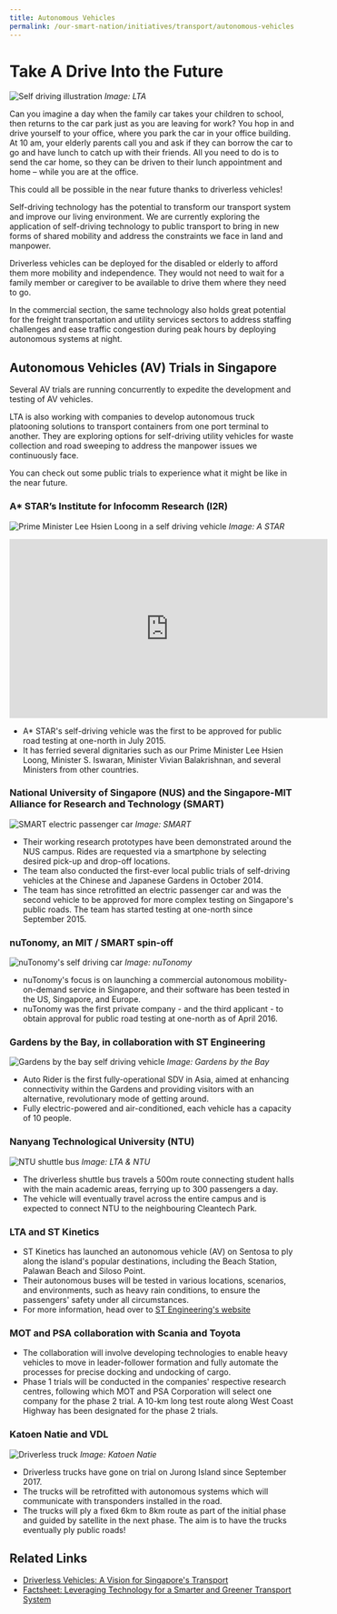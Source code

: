 ```yaml
---
title: Autonomous Vehicles
permalink: /our-smart-nation/initiatives/transport/autonomous-vehicles
---
```


# Take A Drive Into the Future 

![Self driving illustration](/images/our-smart-nation/Initiatives/self-driving-vehicle-lta.jpg)
*Image: LTA*

Can you imagine a day when the family car takes your children to school, then returns to the car park just as you are leaving for work? You hop in and drive yourself to your office, where you park the car in your office building. At 10 am, your elderly parents call you and ask if they can borrow the car to go and have lunch to catch up with their friends. All you need to do is to send the car home, so they can be driven to their lunch appointment and home – while you are at the office. 

This could all be possible in the near future thanks to driverless vehicles!

Self-driving technology has the potential to transform our transport system and improve our living environment. We are currently exploring the application of self-driving technology to public transport to bring in new forms of shared mobility and address the constraints we face in land and manpower. 

Driverless vehicles can be deployed for the disabled or elderly to afford them more mobility and independence. They would not need to wait for a family member or caregiver to be available to drive them where they need to go. 

In the commercial section, the same technology also holds great potential for the freight transportation and utility services sectors to address staffing challenges and ease traffic congestion during peak hours by deploying autonomous systems at night.

## Autonomous Vehicles (AV) Trials in Singapore

Several AV trials are running concurrently to expedite the development and testing of AV vehicles.  

LTA is also working with companies to develop autonomous truck platooning solutions to transport containers from one port terminal to another. They are exploring options for self-driving utility vehicles for waste collection and road sweeping to address the manpower issues we continuously face.

You can check out some public trials to experience what it might be like in the near future. 
 
### A* STAR’s Institute for Infocomm Research (I2R)

![Prime Minister Lee Hsien Loong in a self driving vehicle](/images/our-smart-nation/Initiatives/smart-nation-pm-sdv.jpg)
*Image: A STAR*
  
<iframe width="560" height="315" src="https://www.youtube.com/embed/cUDgTRxP4ks" frameborder="0" allow="accelerometer; autoplay; clipboard-write; encrypted-media; gyroscope; picture-in-picture" allowfullscreen></iframe>

-	A* STAR's self-driving vehicle was the first to be approved for public road testing at one-north in July 2015.
-	It has ferried several dignitaries such as our Prime Minister Lee Hsien Loong, Minister S. Iswaran, Minister Vivian Balakrishnan, and several Ministers from other countries.

### National University of Singapore (NUS) and the Singapore-MIT Alliance for Research and Technology (SMART)

![SMART electric passenger car](/images/our-smart-nation/Initiatives/SMART-SDV-r.jpg)
*Image: SMART*

-	Their working research prototypes have been demonstrated around the NUS campus. Rides are requested via a smartphone by selecting desired pick-up and drop-off locations.
-	The team also conducted the first-ever local public trials of self-driving vehicles at the Chinese and Japanese Gardens in October 2014.
-	The team has since retrofitted an electric passenger car and was the second vehicle to be approved for more complex testing on Singapore's public roads. The team has started testing at one-north since September 2015.

### nuTonomy, an MIT / SMART spin-off

![nuTonomy's self driving car](/images/our-smart-nation/Initiatives/nuTonomy.jpg)
*Image: nuTonomy*

- nuTonomy's focus is on launching a commercial autonomous mobility-on-demand service in Singapore, and their software has been tested in the US, Singapore, and Europe.
- nuTonomy was the first private company - and the third applicant - to obtain approval for public road testing at one-north as of April 2016.

### Gardens by the Bay, in collaboration with ST Engineering

![Gardens by the bay self driving vehicle](/images/our-smart-nation/Initiatives/sdv-garden-by-the-bay.jpg)
*Image: Gardens by the Bay*

- Auto Rider is the first fully-operational SDV in Asia, aimed at enhancing connectivity within the Gardens and providing visitors with an alternative, revolutionary mode of getting around.
- Fully electric-powered and air-conditioned, each vehicle has a capacity of 10 people.

### Nanyang Technological University (NTU)

![NTU shuttle bus](/images/our-smart-nation/Initiatives/ntu-shuttle-bus.jpeg)
*Image: LTA & NTU*

- The driverless shuttle bus travels a 500m route connecting student halls with the main academic areas, ferrying up to 300 passengers a day.
- The vehicle will eventually travel across the entire campus and is expected to connect NTU to the neighbouring Cleantech Park.

### LTA and ST Kinetics

- ST Kinetics has launched an autonomous vehicle (AV) on Sentosa to ply along the island's popular destinations, including the Beach Station, Palawan Beach and Siloso Point. 
- Their autonomous buses will be tested in various locations, scenarios, and environments, such as heavy rain conditions, to ensure the passengers' safety under all circumstances. 
- For more information, head over to <a href="https://www.stengg.com/en/innovation/driving-into-the-future-with-autonomous-buses/" target="_blank">ST Engineering's website</a>

### MOT and PSA collaboration with Scania and Toyota

-	The collaboration will involve developing technologies to enable heavy vehicles to move in leader-follower formation and fully automate the processes for precise docking and undocking of cargo.
- Phase 1 trials will be conducted in the companies' respective research centres, following which MOT and PSA Corporation will select one company for the phase 2 trial. A 10-km long test route along West Coast Highway has been designated for the phase 2 trials.
 
### Katoen Natie and VDL

![Driverless truck](/images/our-smart-nation/Initiatives/driverless-truck-r.jpg)
*Image: Katoen Natie*


-	Driverless trucks have gone on trial on Jurong Island since September 2017.
- The trucks will be retrofitted with autonomous systems which will communicate with transponders installed in the road. 
- The trucks will ply a fixed 6km to 8km route as part of the initial phase and guided by satellite in the next phase. The aim is to have the trucks eventually ply public roads!


## Related Links
- <a href="https://www.mot.gov.sg/Transport-Matters/motoring/detail/driverless-vehicles-a-vision-for-singapore-s-transport" target="_blank">Driverless Vehicles: A Vision for Singapore's Transport</a>
- <a href="https://www.lta.gov.sg/content/ltagov/en/newsroom/2017/3/2/factsheet-leveraging-technology-for-a-smarter-and-greener-transport-system.html" target="_blank">Factsheet: Leveraging Technology for a Smarter and Greener Transport System</a>
